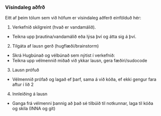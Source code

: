 ### Vísindaleg aðfrð
Eitt af þeim tólum sem við höfum er vísindaleg aðferð einfölduð hér:
1. Verkefnið skilgreint (hvað er vandamálið).
* Teikna upp þrautina/vandamálið eða lýsa því og átta sig á því.
2. Tilgáta af lausn gerð (hugflæði/brainstorm)
* Skrá Hugbúnað og vélbúnað sem nýtist í verkefnið:
* Teikna upp vélmennið miðað við ykkar lausn, gera fæðiri/sudocode
3. Lausn prófuð
* Vélmennið prófað og lagað ef þarf, sama á við kóða, ef ekki gengur fara aftur í lið 2
4. Innleiðing á lausn
* Ganga frá vélmenni þannig að það sé tilbúið til notkunnar, laga til kóða og skila (INNA og git)
